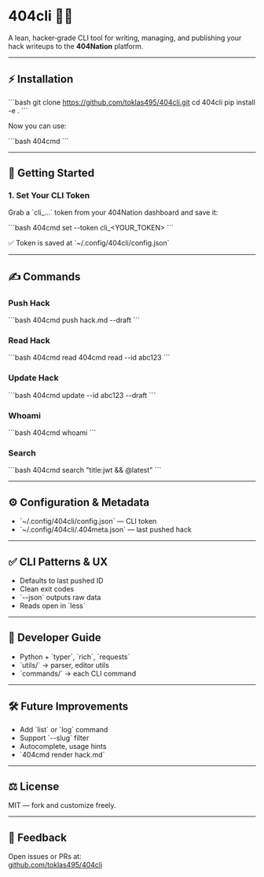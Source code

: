 # 404cli 🏴‍☠️

A lean, hacker‑grade CLI tool for writing, managing, and publishing your hack writeups to the **404Nation** platform.

---

## ⚡ Installation

\`\`\`bash
git clone https://github.com/toklas495/404cli.git
cd 404cli
pip install -e .
\`\`\`

Now you can use:

\`\`\`bash
404cmd
\`\`\`

---

## 🧪 Getting Started

### 1. Set Your CLI Token

Grab a \`cli_…\` token from your 404Nation dashboard and save it:

\`\`\`bash
404cmd set --token cli_<YOUR_TOKEN>
\`\`\`

✅ Token is saved at \`~/.config/404cli/config.json\`

---

## ✍️ Commands

### Push Hack

\`\`\`bash
404cmd push hack.md --draft
\`\`\`

### Read Hack

\`\`\`bash
404cmd read
404cmd read --id abc123
\`\`\`

### Update Hack

\`\`\`bash
404cmd update --id abc123 --draft
\`\`\`

### Whoami

\`\`\`bash
404cmd whoami
\`\`\`

### Search

\`\`\`bash
404cmd search "title:jwt && @latest"
\`\`\`

---

## ⚙️ Configuration & Metadata

- \`~/.config/404cli/config.json\` — CLI token
- \`~/.config/404cli/.404meta.json\` — last pushed hack

---

## ✅ CLI Patterns & UX

- Defaults to last pushed ID
- Clean exit codes
- \`--json\` outputs raw data
- Reads open in \`less\`

---

## 🔧 Developer Guide

- Python + \`typer\`, \`rich\`, \`requests\`
- \`utils/\` → parser, editor utils
- \`commands/\` → each CLI command

---

## 🛠 Future Improvements

- Add \`list\` or \`log\` command
- Support \`--slug\` filter
- Autocomplete, usage hints
- \`404cmd render hack.md\`

---

## ⚖️ License

MIT — fork and customize freely.

---

## 🚀 Feedback

Open issues or PRs at:  
[github.com/toklas495/404cli](https://github.com/toklas495/404cli)
